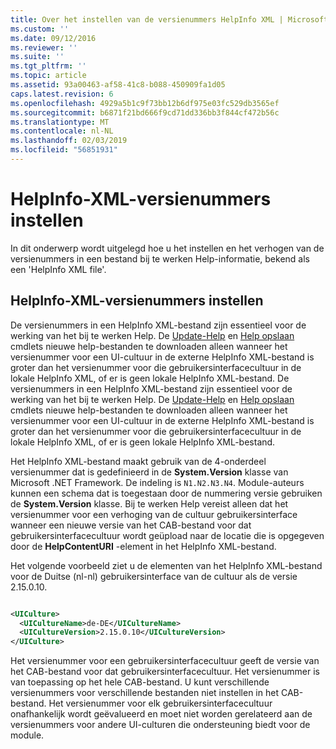 ```yaml
---
title: Over het instellen van de versienummers HelpInfo XML | Microsoft Docs
ms.custom: ''
ms.date: 09/12/2016
ms.reviewer: ''
ms.suite: ''
ms.tgt_pltfrm: ''
ms.topic: article
ms.assetid: 93a00463-af58-41c8-b088-450909fa1d05
caps.latest.revision: 6
ms.openlocfilehash: 4929a5b1c9f73bb12b6df975e03fc529db3565ef
ms.sourcegitcommit: b6871f21bd666f9cd71dd336bb3f844cf472b56c
ms.translationtype: MT
ms.contentlocale: nl-NL
ms.lasthandoff: 02/03/2019
ms.locfileid: "56851931"
---
```

# <a name="how-to-set-helpinfo-xml-version-numbers"></a>HelpInfo-XML-versienummers instellen

In dit onderwerp wordt uitgelegd hoe u het instellen en het verhogen van de versienummers in een bestand bij te werken Help-informatie, bekend als een 'HelpInfo XML file'.

## <a name="how-to-set-helpinfo-xml-version-numbers"></a>HelpInfo-XML-versienummers instellen

De versienummers in een HelpInfo XML-bestand zijn essentieel voor de werking van het bij te werken Help. De [Update-Help](/powershell/module/Microsoft.PowerShell.Core/Update-Help) en [Help opslaan](/powershell/module/Microsoft.PowerShell.Core/Update-Help) cmdlets nieuwe help-bestanden te downloaden alleen wanneer het versienummer voor een UI-cultuur in de externe HelpInfo XML-bestand is groter dan het versienummer voor die gebruikersinterfacecultuur in de lokale HelpInfo XML, of er is geen lokale HelpInfo XML-bestand.
De versienummers in een HelpInfo XML-bestand zijn essentieel voor de werking van het bij te werken Help. De [Update-Help](/powershell/module/Microsoft.PowerShell.Core/Update-Help) en [Help opslaan](/powershell/module/Microsoft.PowerShell.Core/Update-Help) cmdlets nieuwe help-bestanden te downloaden alleen wanneer het versienummer voor een UI-cultuur in de externe HelpInfo XML-bestand is groter dan het versienummer voor die gebruikersinterfacecultuur in de lokale HelpInfo XML, of er is geen lokale HelpInfo XML-bestand.

Het HelpInfo XML-bestand maakt gebruik van de 4-onderdeel versienummer dat is gedefinieerd in de **System.Version** klasse van Microsoft .NET Framework. De indeling is `N1.N2.N3.N4`. Module-auteurs kunnen een schema dat is toegestaan door de nummering versie gebruiken de **System.Version** klasse. Bij te werken Help vereist alleen dat het versienummer voor een verhoging van de cultuur gebruikersinterface wanneer een nieuwe versie van het CAB-bestand voor dat gebruikersinterfacecultuur wordt geüpload naar de locatie die is opgegeven door de **HelpContentURI** -element in het HelpInfo XML-bestand.

Het volgende voorbeeld ziet u de elementen van het HelpInfo XML-bestand voor de Duitse (nl-nl) gebruikersinterface van de cultuur als de versie 2.15.0.10.

```xml

<UICulture>
  <UICultureName>de-DE</UICultureName>
  <UICultureVersion>2.15.0.10</UICultureVersion>
</UICulture>
```

Het versienummer voor een gebruikersinterfacecultuur geeft de versie van het CAB-bestand voor dat gebruikersinterfacecultuur. Het versienummer is van toepassing op het hele CAB-bestand. U kunt verschillende versienummers voor verschillende bestanden niet instellen in het CAB-bestand. Het versienummer voor elk gebruikersinterfacecultuur onafhankelijk wordt geëvalueerd en moet niet worden gerelateerd aan de versienummers voor andere UI-culturen die ondersteuning biedt voor de module.